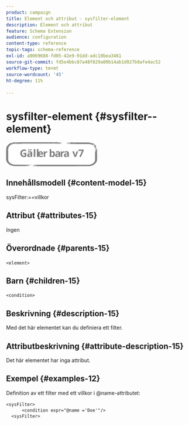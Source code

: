 ```yaml
---
product: campaign
title: Element och attribut - sysfilter-element
description: Element och attribut
feature: Schema Extension
audience: configuration
content-type: reference
topic-tags: schema-reference
exl-id: a0069688-fd05-42e9-91dd-adc10bea3461
source-git-commit: fd5e4bbc87a48f029a09b14ab1d927b9afe4ac52
workflow-type: tm+mt
source-wordcount: '45'
ht-degree: 11%

---
```


# sysfilter-element {#sysfilter--element}

![](../../../assets/v7-only.svg)

## Innehållsmodell {#content-model-15}

sysFilter:==villkor

## Attribut {#attributes-15}

Ingen

## Överordnade {#parents-15}

`<element>`

## Barn {#children-15}

`<condition>`

## Beskrivning {#description-15}

Med det här elementet kan du definiera ett filter.

## Attributbeskrivning {#attribute-description-15}

Det här elementet har inga attribut.

## Exempel {#examples-12}

Definition av ett filter med ett villkor i @name-attributet:

```
<sysFilter>
      <condition expr="@name ='Doe'"/>
  <sysFilter>
```
